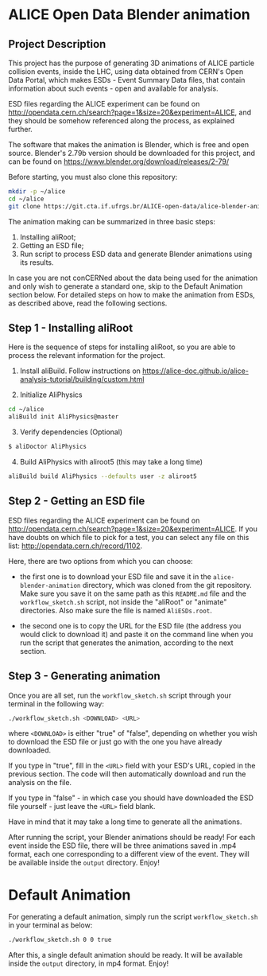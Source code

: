 # ALICE Open Data Blender animation

## Project Description

This project has the purpose of generating 3D animations of ALICE particle collision events, inside the LHC, using data obtained from CERN's Open Data Portal, which makes ESDs - Event Summary Data files, that contain information about such events - open and available for analysis.

ESD files regarding the ALICE experiment can be found on http://opendata.cern.ch/search?page=1&size=20&experiment=ALICE, and they should be somehow referenced along the process, as explained further.

The software that makes the animation is Blender, which is free and open source. Blender's 2.79b version should be downloaded for this project, and can be found on https://www.blender.org/download/releases/2-79/

Before starting, you must also clone this repository:
```bash
mkdir -p ~/alice
cd ~/alice
git clone https://git.cta.if.ufrgs.br/ALICE-open-data/alice-blender-animation.git
```

The animation making can be summarized in three basic steps:

1) Installing aliRoot;
2) Getting an ESD file;
3) Run script to process ESD data and generate Blender animations using its results.

In case you are not conCERNed about the data being used for the animation and only wish to generate a standard one, skip to the Default Animation section below. For detailed steps on how to make the animation from ESDs, as described above, read the following sections.

## Step 1 - Installing aliRoot

Here is the sequence of steps for installing aliRoot, so you are able to process the relevant information for the project.

1) Install aliBuild. Follow instructions on https://alice-doc.github.io/alice-analysis-tutorial/building/custom.html

2) Initialize AliPhysics

```bash
cd ~/alice
aliBuild init AliPhysics@master
```
3) Verify dependencies (Optional)

```bash
$ aliDoctor AliPhysics
```
4) Build AliPhysics with aliroot5 (this may take a long time)
```bash
aliBuild build AliPhysics --defaults user -z aliroot5
```

## Step 2 - Getting an ESD file

ESD files regarding the ALICE experiment can be found on http://opendata.cern.ch/search?page=1&size=20&experiment=ALICE. If you have doubts on which file to pick for a test, you can select any file on this list: http://opendata.cern.ch/record/1102.

Here, there are two options from which you can choose:

- the first one is to download your ESD file and save it in the `alice-blender-animation` directory, which was cloned from the git repository. Make sure you save it on the same path as this `README.md` file and the `workflow_sketch.sh` script, not inside the "aliRoot" or "animate" directories. Also make sure the file is named `AliESDs.root`.

- the second one is to copy the URL for the ESD file (the address you would click to download it) and paste it on the command line when you run the script that generates the animation, according to the next section.

## Step 3 - Generating animation

Once you are all set, run the `workflow_sketch.sh` script through your terminal in the following way:

```bash
./workflow_sketch.sh <DOWNLOAD> <URL>
```

where `<DOWNLOAD>` is either "true" of "false", depending on whether you wish to download the ESD file or just go with the one you have already downloaded.

If you type in "true", fill in the `<URL>` field with your ESD's URL, copied in the previous section. The code will then automatically download and run the analysis on the file.

If you type in "false" - in which case you should have downloaded the ESD file yourself - just leave the `<URL>` field blank.

Have in mind that it may take a long time to generate all the animations.

After running the script, your Blender animations should be ready! For each event inside the ESD file, there will be three animations saved in .mp4 format, each one corresponding to a different view of the event. They will be available inside the `output` directory. Enjoy!


# Default Animation

For generating a default animation, simply run the script `workflow_sketch.sh` in your terminal as below:

```bash
./workflow_sketch.sh 0 0 true
```

After this, a single default animation should be ready. It will be available inside the `output` directory, in mp4 format. Enjoy!
